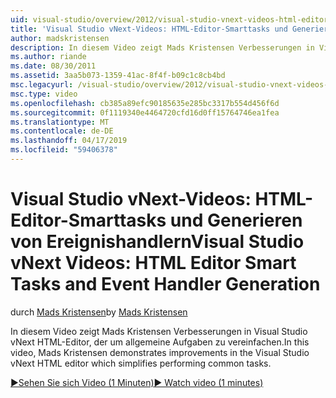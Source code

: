 ```yaml
---
uid: visual-studio/overview/2012/visual-studio-vnext-videos-html-editor-smart-tasks-and-event-handler-generation
title: 'Visual Studio vNext-Videos: HTML-Editor-Smarttasks und Generieren von Ereignishandlern | Microsoft-Dokumentation'
author: madskristensen
description: In diesem Video zeigt Mads Kristensen Verbesserungen in Visual Studio vNext HTML-Editor, der um allgemeine Aufgaben zu vereinfachen.
ms.author: riande
ms.date: 08/30/2011
ms.assetid: 3aa5b073-1359-41ac-8f4f-b09c1c8cb4bd
msc.legacyurl: /visual-studio/overview/2012/visual-studio-vnext-videos-html-editor-smart-tasks-and-event-handler-generation
msc.type: video
ms.openlocfilehash: cb385a89efc90185635e285bc3317b554d456f6d
ms.sourcegitcommit: 0f1119340e4464720cfd16d0ff15764746ea1fea
ms.translationtype: MT
ms.contentlocale: de-DE
ms.lasthandoff: 04/17/2019
ms.locfileid: "59406378"
---
```

# <a name="visual-studio-vnext-videos-html-editor-smart-tasks-and-event-handler-generation"></a><span data-ttu-id="e7b66-103">Visual Studio vNext-Videos: HTML-Editor-Smarttasks und Generieren von Ereignishandlern</span><span class="sxs-lookup"><span data-stu-id="e7b66-103">Visual Studio vNext Videos: HTML Editor Smart Tasks and Event Handler Generation</span></span>

<span data-ttu-id="e7b66-104">durch [Mads Kristensen](https://github.com/madskristensen)</span><span class="sxs-lookup"><span data-stu-id="e7b66-104">by [Mads Kristensen](https://github.com/madskristensen)</span></span>

<span data-ttu-id="e7b66-105">In diesem Video zeigt Mads Kristensen Verbesserungen in Visual Studio vNext HTML-Editor, der um allgemeine Aufgaben zu vereinfachen.</span><span class="sxs-lookup"><span data-stu-id="e7b66-105">In this video, Mads Kristensen demonstrates improvements in the Visual Studio vNext HTML editor which simplifies performing common tasks.</span></span>

[<span data-ttu-id="e7b66-106">&#9654;Sehen Sie sich Video (1 Minuten)</span><span class="sxs-lookup"><span data-stu-id="e7b66-106">&#9654; Watch video (1 minutes)</span></span>](https://channel9.msdn.com/Blogs/ASP-NET-Site-Videos/visual-studio-vnext-videos-html-editor-smart-tasks-and-event-handler-generation)
